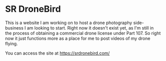 # SR DroneBird

This is a website I am working on to host a drone photography side-business I am looking to start. Right now it doesn't exist yet, as I'm still in the process of obtaining a commercial drone license under Part 107. So right now it just functions more as a place for me to post videos of my drone flying. 

You can access the site at https://srdronebird.com/
